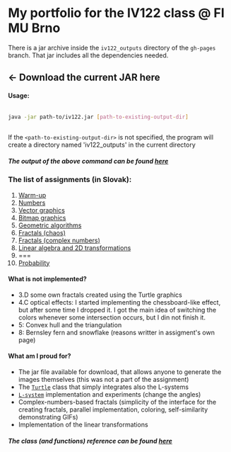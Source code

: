 # []()My portfolio for the IV122 class @ FI MU Brno

There is a jar archive inside the `iv122_outputs` directory of the `gh-pages` branch. That jar includes all the dependencies needed.

## &larr; Download the current JAR here

#### [](#usage)Usage: 
```bash
    
java -jar path-to/iv122.jar [path-to-existing-output-dir]
    
```
If the `<path-to-existing-output-dir>` is not specified, the program will create a directory named 'iv122_outputs' in the current directory

##### [](#output)The output of the above command can be found [here](docs/console-output.md)

### [](#assignments)The list of assignments (in Slovak):
  1. [Warm-up](docs/warm-up.md)
  2. [Numbers](docs/numbers.md)
  3. [Vector graphics](docs/vector-graphics.md)
  4. [Bitmap graphics](docs/bitmap-graphics.md)
  5. [Geometric algorithms](docs/geometric-algorithms.md)
  6. [Fractals (chaos)](docs/fractals-chaos.md)
  7. [Fractals (complex numbers)](docs/fractals-complex.md)
  8. [Linear algebra and 2D transformations](docs/linear-algebra.md)
  9. ===
  10. [Probability](docs/probability.md)
  
  
#### What is not implemented?
  + 3.D some own fractals created using the Turtle graphics
  + 4.C optical effects: I started implementing the chessboard-like effect, but after some time I dropped it. I got the main idea of switching the colors whenever some intersection occurs, but I din not finish it.
  + 5: Convex hull and the triangulation
  + 8: Bernsley fern and snowflake (reasons writter in assigment's own page)


#### What am I proud for?
  + The jar file available for download, that allows anyone to generate the images themselves (this was not a part of the assignment)
  + The [`Turtle`](https://github.com/mseleng/iv122/blob/master/src/com/github/mseleng/iv122/util/Turtle.kt) class that simply integrates also the L-systems
  + [`L-system`](https://github.com/mseleng/iv122/blob/master/src/com/github/mseleng/iv122/util/LSystem.kt) implementation and experiments (change the angles)
  + Complex-numbers-based fractals (simplicity of the interface for the creating fractals, parallel implementation, coloring, self-similarity demonstrating GIFs)
  + Implementation of the linear transformations
  
  
##### [](#reference)The class (and functions) reference can be found [here](javadoc/iv122/index.md)